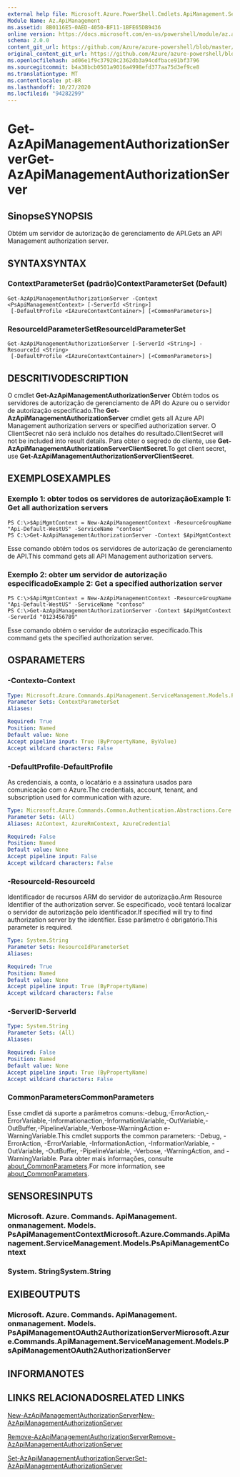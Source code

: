 ```yaml
---
external help file: Microsoft.Azure.PowerShell.Cmdlets.ApiManagement.ServiceManagement.dll-Help.xml
Module Name: Az.ApiManagement
ms.assetid: 8B0116E5-0AED-4050-BF11-1BFE65DB9436
online version: https://docs.microsoft.com/en-us/powershell/module/az.apimanagement/get-azapimanagementauthorizationserver
schema: 2.0.0
content_git_url: https://github.com/Azure/azure-powershell/blob/master/src/ApiManagement/ApiManagement/help/Get-AzApiManagementAuthorizationServer.md
original_content_git_url: https://github.com/Azure/azure-powershell/blob/master/src/ApiManagement/ApiManagement/help/Get-AzApiManagementAuthorizationServer.md
ms.openlocfilehash: ad06e1f9c37920c2362db3a94cdfbace91bf3796
ms.sourcegitcommit: b4a38bcb0501a9016a4998efd377aa75d3ef9ce8
ms.translationtype: MT
ms.contentlocale: pt-BR
ms.lasthandoff: 10/27/2020
ms.locfileid: "94282299"
---
```

# <span data-ttu-id="ce4b2-101">Get-AzApiManagementAuthorizationServer</span><span class="sxs-lookup"><span data-stu-id="ce4b2-101">Get-AzApiManagementAuthorizationServer</span></span>

## <span data-ttu-id="ce4b2-102">Sinopse</span><span class="sxs-lookup"><span data-stu-id="ce4b2-102">SYNOPSIS</span></span>
<span data-ttu-id="ce4b2-103">Obtém um servidor de autorização de gerenciamento de API.</span><span class="sxs-lookup"><span data-stu-id="ce4b2-103">Gets an API Management authorization server.</span></span>

## <span data-ttu-id="ce4b2-104">SYNTAX</span><span class="sxs-lookup"><span data-stu-id="ce4b2-104">SYNTAX</span></span>

### <span data-ttu-id="ce4b2-105">ContextParameterSet (padrão)</span><span class="sxs-lookup"><span data-stu-id="ce4b2-105">ContextParameterSet (Default)</span></span>
```
Get-AzApiManagementAuthorizationServer -Context <PsApiManagementContext> [-ServerId <String>]
 [-DefaultProfile <IAzureContextContainer>] [<CommonParameters>]
```

### <span data-ttu-id="ce4b2-106">ResourceIdParameterSet</span><span class="sxs-lookup"><span data-stu-id="ce4b2-106">ResourceIdParameterSet</span></span>
```
Get-AzApiManagementAuthorizationServer [-ServerId <String>] -ResourceId <String>
 [-DefaultProfile <IAzureContextContainer>] [<CommonParameters>]
```

## <span data-ttu-id="ce4b2-107">DESCRITIVO</span><span class="sxs-lookup"><span data-stu-id="ce4b2-107">DESCRIPTION</span></span>
<span data-ttu-id="ce4b2-108">O cmdlet **Get-AzApiManagementAuthorizationServer** Obtém todos os servidores de autorização de gerenciamento de API do Azure ou o servidor de autorização especificado.</span><span class="sxs-lookup"><span data-stu-id="ce4b2-108">The **Get-AzApiManagementAuthorizationServer** cmdlet gets all Azure API Management authorization servers or specified authorization server.</span></span>
<span data-ttu-id="ce4b2-109">O ClientSecret não será incluído nos detalhes do resultado.</span><span class="sxs-lookup"><span data-stu-id="ce4b2-109">ClientSecret will not be included into result details.</span></span> <span data-ttu-id="ce4b2-110">Para obter o segredo do cliente, use **Get-AzApiManagementAuthorizationServerClientSecret**.</span><span class="sxs-lookup"><span data-stu-id="ce4b2-110">To get client secret, use **Get-AzApiManagementAuthorizationServerClientSecret**.</span></span>

## <span data-ttu-id="ce4b2-111">EXEMPLOS</span><span class="sxs-lookup"><span data-stu-id="ce4b2-111">EXAMPLES</span></span>

### <span data-ttu-id="ce4b2-112">Exemplo 1: obter todos os servidores de autorização</span><span class="sxs-lookup"><span data-stu-id="ce4b2-112">Example 1: Get all authorization servers</span></span>
```
PS C:\>$ApiMgmtContext = New-AzApiManagementContext -ResourceGroupName "Api-Default-WestUS" -ServiceName "contoso"
PS C:\>Get-AzApiManagementAuthorizationServer -Context $ApiMgmtContext
```

<span data-ttu-id="ce4b2-113">Esse comando obtém todos os servidores de autorização de gerenciamento de API.</span><span class="sxs-lookup"><span data-stu-id="ce4b2-113">This command gets all API Management authorization servers.</span></span>

### <span data-ttu-id="ce4b2-114">Exemplo 2: obter um servidor de autorização especificado</span><span class="sxs-lookup"><span data-stu-id="ce4b2-114">Example 2: Get a specified authorization server</span></span>
```
PS C:\>$ApiMgmtContext = New-AzApiManagementContext -ResourceGroupName "Api-Default-WestUS" -ServiceName "contoso"
PS C:\>Get-AzApiManagementAuthorizationServer -Context $ApiMgmtContext -ServerId "0123456789"
```

<span data-ttu-id="ce4b2-115">Esse comando obtém o servidor de autorização especificado.</span><span class="sxs-lookup"><span data-stu-id="ce4b2-115">This command gets the specified authorization server.</span></span>

## <span data-ttu-id="ce4b2-116">OS</span><span class="sxs-lookup"><span data-stu-id="ce4b2-116">PARAMETERS</span></span>

### <span data-ttu-id="ce4b2-117">-Contexto</span><span class="sxs-lookup"><span data-stu-id="ce4b2-117">-Context</span></span>

```yaml
Type: Microsoft.Azure.Commands.ApiManagement.ServiceManagement.Models.PsApiManagementContext
Parameter Sets: ContextParameterSet
Aliases:

Required: True
Position: Named
Default value: None
Accept pipeline input: True (ByPropertyName, ByValue)
Accept wildcard characters: False
```

### <span data-ttu-id="ce4b2-118">-DefaultProfile</span><span class="sxs-lookup"><span data-stu-id="ce4b2-118">-DefaultProfile</span></span>
<span data-ttu-id="ce4b2-119">As credenciais, a conta, o locatário e a assinatura usados para comunicação com o Azure.</span><span class="sxs-lookup"><span data-stu-id="ce4b2-119">The credentials, account, tenant, and subscription used for communication with azure.</span></span>

```yaml
Type: Microsoft.Azure.Commands.Common.Authentication.Abstractions.Core.IAzureContextContainer
Parameter Sets: (All)
Aliases: AzContext, AzureRmContext, AzureCredential

Required: False
Position: Named
Default value: None
Accept pipeline input: False
Accept wildcard characters: False
```

### <span data-ttu-id="ce4b2-120">-ResourceId</span><span class="sxs-lookup"><span data-stu-id="ce4b2-120">-ResourceId</span></span>
<span data-ttu-id="ce4b2-121">Identificador de recursos ARM do servidor de autorização.</span><span class="sxs-lookup"><span data-stu-id="ce4b2-121">Arm Resource Identifier of the authorization server.</span></span> <span data-ttu-id="ce4b2-122">Se especificado, você tentará localizar o servidor de autorização pelo identificador.</span><span class="sxs-lookup"><span data-stu-id="ce4b2-122">If specified will try to find authorization server by the identifier.</span></span> <span data-ttu-id="ce4b2-123">Esse parâmetro é obrigatório.</span><span class="sxs-lookup"><span data-stu-id="ce4b2-123">This parameter is required.</span></span>

```yaml
Type: System.String
Parameter Sets: ResourceIdParameterSet
Aliases:

Required: True
Position: Named
Default value: None
Accept pipeline input: True (ByPropertyName)
Accept wildcard characters: False
```

### <span data-ttu-id="ce4b2-124">-ServerID</span><span class="sxs-lookup"><span data-stu-id="ce4b2-124">-ServerId</span></span>
```yaml
Type: System.String
Parameter Sets: (All)
Aliases:

Required: False
Position: Named
Default value: None
Accept pipeline input: True (ByPropertyName)
Accept wildcard characters: False
```

### <span data-ttu-id="ce4b2-125">CommonParameters</span><span class="sxs-lookup"><span data-stu-id="ce4b2-125">CommonParameters</span></span>
<span data-ttu-id="ce4b2-126">Esse cmdlet dá suporte a parâmetros comuns:-debug,-ErrorAction,-ErrorVariable,-Informationaction,-InformationVariable,-OutVariable,-OutBuffer,-PipelineVariable,-Verbose-WarningAction e-WarningVariable.</span><span class="sxs-lookup"><span data-stu-id="ce4b2-126">This cmdlet supports the common parameters: -Debug, -ErrorAction, -ErrorVariable, -InformationAction, -InformationVariable, -OutVariable, -OutBuffer, -PipelineVariable, -Verbose, -WarningAction, and -WarningVariable.</span></span> <span data-ttu-id="ce4b2-127">Para obter mais informações, consulte [about_CommonParameters](http://go.microsoft.com/fwlink/?LinkID=113216).</span><span class="sxs-lookup"><span data-stu-id="ce4b2-127">For more information, see [about_CommonParameters](http://go.microsoft.com/fwlink/?LinkID=113216).</span></span>

## <span data-ttu-id="ce4b2-128">SENSORES</span><span class="sxs-lookup"><span data-stu-id="ce4b2-128">INPUTS</span></span>

### <span data-ttu-id="ce4b2-129">Microsoft. Azure. Commands. ApiManagement. onmanagement. Models. PsApiManagementContext</span><span class="sxs-lookup"><span data-stu-id="ce4b2-129">Microsoft.Azure.Commands.ApiManagement.ServiceManagement.Models.PsApiManagementContext</span></span>

### <span data-ttu-id="ce4b2-130">System. String</span><span class="sxs-lookup"><span data-stu-id="ce4b2-130">System.String</span></span>

## <span data-ttu-id="ce4b2-131">EXIBE</span><span class="sxs-lookup"><span data-stu-id="ce4b2-131">OUTPUTS</span></span>

### <span data-ttu-id="ce4b2-132">Microsoft. Azure. Commands. ApiManagement. onmanagement. Models. PsApiManagementOAuth2AuthorizationServer</span><span class="sxs-lookup"><span data-stu-id="ce4b2-132">Microsoft.Azure.Commands.ApiManagement.ServiceManagement.Models.PsApiManagementOAuth2AuthorizationServer</span></span>

## <span data-ttu-id="ce4b2-133">INFORMA</span><span class="sxs-lookup"><span data-stu-id="ce4b2-133">NOTES</span></span>

## <span data-ttu-id="ce4b2-134">LINKS RELACIONADOS</span><span class="sxs-lookup"><span data-stu-id="ce4b2-134">RELATED LINKS</span></span>

[<span data-ttu-id="ce4b2-135">New-AzApiManagementAuthorizationServer</span><span class="sxs-lookup"><span data-stu-id="ce4b2-135">New-AzApiManagementAuthorizationServer</span></span>](./New-AzApiManagementAuthorizationServer.md)

[<span data-ttu-id="ce4b2-136">Remove-AzApiManagementAuthorizationServer</span><span class="sxs-lookup"><span data-stu-id="ce4b2-136">Remove-AzApiManagementAuthorizationServer</span></span>](./Remove-AzApiManagementAuthorizationServer.md)

[<span data-ttu-id="ce4b2-137">Set-AzApiManagementAuthorizationServer</span><span class="sxs-lookup"><span data-stu-id="ce4b2-137">Set-AzApiManagementAuthorizationServer</span></span>](./Set-AzApiManagementAuthorizationServer.md)


